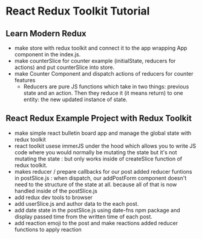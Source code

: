 # React Redux Toolkit Tutorial

## Learn Modern Redux

- make store with redux toolkit and connect it to the app wrapping App component in the index.js.
- make counterSlice for counter example (initialState, reducers for actions) and put counterSlice into store.
- make Counter Component and dispatch actions of reducers for counter features
  - Reducers are pure JS functions which take in two things: previous state and an action. Then they reduce it (it means return) to one entity: the new updated instance of state.

## React Redux Example Project with Redux Toolkit

- make simple react bulletin board app and manage the global state with redux toolkit
- react toolkit usese immerJS under the hood which allows you to write JS code where you would normally be mutating the state but it's not mutating the state : but only works inside of createSlice function of redux toolkit.
- makes reducer / prepare callbacks for our post added reducer funtions in postSlice.js : when dispatch, our addPostForm component doesn't need to the structure of the state at all. because all of that is now handled inside of the postSlice.js
- add redux dev tools to browser
- add userSlice.js and author data to the each post.
- add date state in the postSlice.js using date-fns npm package and display passed time from the written time of each post.
- add reaction emoji to the post and make reactions added reducer functions to apply reaction
